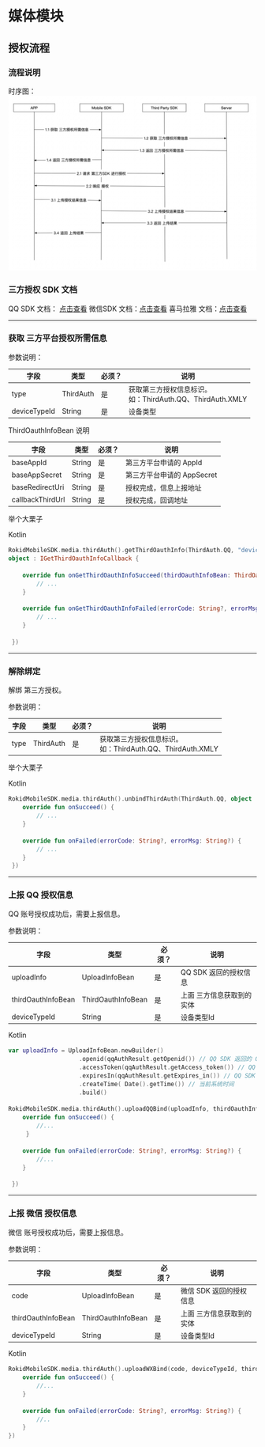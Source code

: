 # 媒体模块

## 授权流程

### 流程说明

时序图：
![](images/media_thirdauth.jpg)


### 三方授权 SDK 文档

QQ SDK 文档： [点击查看](http://wiki.open.qq.com/wiki/%E9%A6%96%E9%A1%B5)
微信SDK 文档：[点击查看](https://open.weixin.qq.com/cgi-bin/showdocument?action=dir_list&t=resource/res_list&verify=1&id=open1419317851&token=d0068cccc332e748ea5a18522d8348e872953c88&lang=zh_CN)
喜马拉雅 文档：[点击查看](http://open.ximalaya.com/doc/sdk-access)

---

### 获取 三方平台授权所需信息

参数说明：

| 字段    | 类型   | 必须？| 说明 |
| ------ | ----- | ----- | ----- |
| type | ThirdAuth | 是 | 获取第三方授权信息标识。<br>如：ThirdAuth.QQ、ThirdAuth.XMLY  |
| deviceTypeId | String | 是 | 设备类型 | 

ThirdOauthInfoBean 说明

| 字段    | 类型   | 必须？| 说明 |
| ------ | ----- | ----- | ----- |
| baseAppId | String | 是 |  第三方平台申请的 AppId |
| baseAppSecret | String | 是 | 第三方平台申请的 AppSecret |
| baseRedirectUri | String | 是 | 授权完成，信息上报地址 |
| callbackThirdUrl | String | 是 | 授权完成，回调地址 |

举个大栗子

Kotlin

```Kotlin
RokidMobileSDK.media.thirdAuth().getThirdOauthInfo(ThirdAuth.QQ, "deviceTypeId", 
object : IGetThirdOauthInfoCallback {

    override fun onGetThirdOauthInfoSucceed(thirdOauthInfoBean: ThirdOauthInfoBean?) {
        // ...
    }

    override fun onGetThirdOauthInfoFailed(errorCode: String?, errorMsg: String?) {
        // ...
    }

 })
```

---

### 解除绑定

解绑 第三方授权。

参数说明：

| 字段    | 类型   | 必须？| 说明 |
| ------ | ----- | ----- | ----- |
| type | ThirdAuth | 是 | 获取第三方授权信息标识。<br>如：ThirdAuth.QQ、ThirdAuth.XMLY  |

举个大栗子

Kotlin

```Kotlin
RokidMobileSDK.media.thirdAuth().unbindThirdAuth(ThirdAuth.QQ, object : IUnbindAuthCallback {
    override fun onSucceed() {
        // ...
    }

    override fun onFailed(errorCode: String?, errorMsg: String?) {
        // ...
    }
 })
```
 
----

### 上报 QQ 授权信息

QQ 账号授权成功后，需要上报信息。

参数说明：

| 字段    | 类型   | 必须？| 说明 |
| ------ | ----- | ----- | ----- |
| uploadInfo |  UploadInfoBean | 是 | QQ SDK 返回的授权信息  |
| thirdOauthInfoBean |  ThirdOauthInfoBean | 是 | 上面 三方信息获取到的实体  |
| deviceTypeId |  String | 是 | 设备类型Id  |

Kotlin

```Kotlin
var uploadInfo = UploadInfoBean.newBuilder()
                    .openid(qqAuthResult.getOpenid()) // QQ SDK 返回的 Openid
                    .accessToken(qqAuthResult.getAccess_token()) // QQ SDK 返回的 Access_token
                    .expiresIn(qqAuthResult.getExpires_in()) // QQ SDK 返回的tExpires_in
                    .createTime( Date().getTime()) // 当前系统时间
                    .build()
            
RokidMobileSDK.media.thirdAuth().uploadQQBind(uploadInfo, thirdOauthInfoBean, deviceTypeId, object : IUploadThirdAuthCallback{
    override fun onSucceed() {
        //...
     }

    override fun onFailed(errorCode: String?, errorMsg: String?) {
        //...
    }

 })
```

---

### 上报 微信 授权信息

微信 账号授权成功后，需要上报信息。

参数说明：

| 字段    | 类型   | 必须？| 说明 |
| ------ | ----- | ----- | ----- |
| code |  UploadInfoBean | 是 | 微信 SDK 返回的授权信息  |
| thirdOauthInfoBean |  ThirdOauthInfoBean | 是 | 上面 三方信息获取到的实体  |
| deviceTypeId |  String | 是 | 设备类型Id  |

Kotlin

```Kotlin
RokidMobileSDK.media.thirdAuth().uploadWXBind(code, deviceTypeId, thirdOauthInfoBean, object : IUploadThirdAuthCallback {
    override fun onSucceed() {
        //...            
    }

    override fun onFailed(errorCode: String?, errorMsg: String?) {
        //..
    }
})
```

